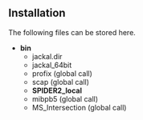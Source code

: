 ## Installation 

The following files can be stored here. 
* **bin**
    * jackal.dir
    * jackal_64bit
    * profix (global call)
    * scap (global call)
    * **SPIDER2_local** 
    * mibpb5 (global call)
    * MS_Intersection (global call)
